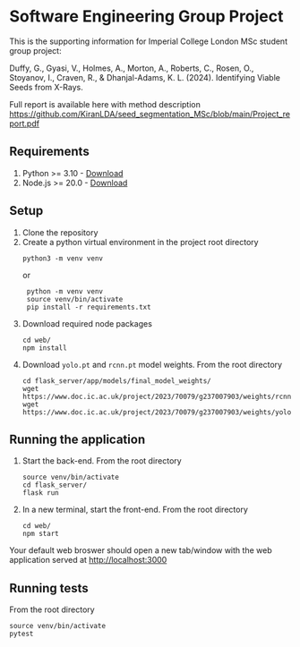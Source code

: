 # Software Engineering Group Project

This is the supporting information for Imperial College London MSc student group project: 

Duffy, G., Gyasi, V., Holmes, A., Morton, A., Roberts, C., Rosen, O., Stoyanov, I., Craven, R., & Dhanjal-Adams, K. L. (2024). Identifying Viable Seeds from X-Rays. 

Full report is available here with method description https://github.com/KiranLDA/seed_segmentation_MSc/blob/main/Project_report.pdf

## Requirements
1. Python >= 3.10 - [Download](https://www.python.org/downloads/)
2. Node.js >= 20.0 - [Download](https://nodejs.org/en/download)

## Setup
1. Clone the repository
2. Create a python virtual environment in the project root directory
    ```
    python3 -m venv venv
    ```
    or
   ```
    python -m venv venv
    source venv/bin/activate
    pip install -r requirements.txt
    ```
4. Download required node packages
    ```
    cd web/
    npm install
    ```
5. Download `yolo.pt` and `rcnn.pt` model weights. From the root directory
    ```
    cd flask_server/app/models/final_model_weights/
    wget https://www.doc.ic.ac.uk/project/2023/70079/g237007903/weights/rcnn.pt
    wget https://www.doc.ic.ac.uk/project/2023/70079/g237007903/weights/yolo.pt
    ```

## Running the application
1. Start the back-end. From the root directory
    ```
    source venv/bin/activate
    cd flask_server/
    flask run
    ```
2. In a new terminal, start the front-end. From the root directory
    ```
    cd web/
    npm start
    ```

Your default web broswer should open a new tab/window with the web application served at [http://localhost:3000](http://localhost:3000)

## Running tests
From the root directory
```
source venv/bin/activate
pytest
```

